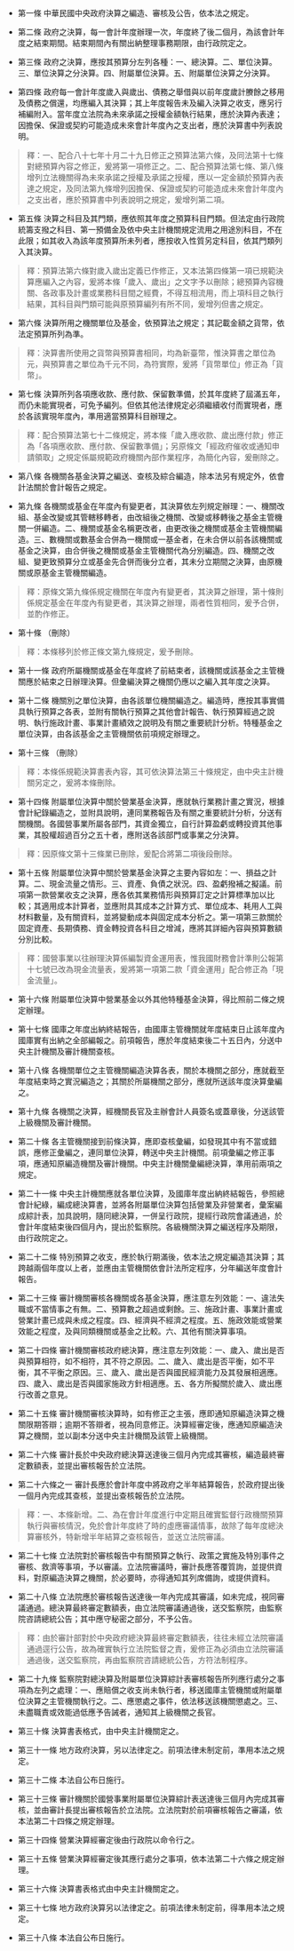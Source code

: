 * 第一條 中華民國中央政府決算之編造、審核及公告，依本法之規定。

* 第二條 政府之決算，每一會計年度辦理一次，年度終了後二個月，為該會計年度之結束期間。結束期間內有關出納整理事務期限，由行政院定之。

* 第三條 政府之決算，應按其預算分左列各種：一、總決算。二、單位決算。三、單位決算之分決算。四、附屬單位決算。五、附屬單位決算之分決算。

* 第四條 政府每一會計年度歲入與歲出、債務之舉借與以前年度歲計賸餘之移用及債務之償還，均應編入其決算；其上年度報告未及編入決算之收支，應另行補編附入。當年度立法院為未來承諾之授權金額執行結果，應於決算內表達；因擔保、保證或契約可能造成未來會計年度內之支出者，應於決算書中列表說明。

> 釋：一、配合八十七年十月二十九日修正之預算法第六條，及同法第十七條對總預算內容之修正，爰將第一項修正之。二、配合預算法第七條、第八條增列立法機關得為未來承諾之授權及承諾之授權，應以一定金額於預算內表達之規定，及同法第九條增列因擔保、保證或契約可能造成未來會計年度內之支出者，應於預算書中列表說明之規定，爰增列第二項。

* 第五條 決算之科目及其門類，應依照其年度之預算科目門類。但法定由行政院統籌支撥之科目、第一預備金及依中央主計機關規定流用之用途別科目，不在此限；如其收入為該年度預算所未列者，應按收入性質另定科目，依其門類列入其決算。

> 釋：預算法第六條對歲入歲出定義已作修正，又本法第四條第一項已規範決算應編入之內容，爰將本條「歲入、歲出」之文字予以刪除；總預算內容機關、各政事及計畫或業務科目間之經費，不得互相流用，而上項科目之執行結果，其科目與門類可能與原預算編列有所不同，爰增列但書之規定。

* 第六條 決算所用之機關單位及基金，依預算法之規定；其記載金額之貨幣，依法定預算所列為準。

> 釋：決算書所使用之貨幣與預算書相同，均為新臺幣，惟決算書之單位為元，與預算書之單位為千元不同，為符實際，爰將「貨幣單位」修正為「貨幣」。

* 第七條 決算所列各項應收款、應付款、保留數準備，於其年度終了屆滿五年，而仍未能實現者，可免予編列。但依其他法律規定必須繼續收付而實現者，應於各該實現年度內，準用適當預算科目辦理之。

> 釋：配合預算法第七十二條規定，將本條「歲入應收款、歲出應付款」修正為「各項應收款、應付款、保留數準備」；另原條文「經政府催收或通知申請領取」之規定係屬規範政府機關內部作業程序，為簡化內容，爰刪除之。

* 第八條 各機關各基金決算之編送、查核及綜合編造，除本法另有規定外，依會計法關於會計報告之規定。

* 第九條 各機關或基金在年度內有變更者，其決算依左列規定辦理：一、機關改組、基金改變或其管轄移轉者，由改組後之機關、改變或移轉後之基金主管機關一併編造。二、機關或基金名稱更改者，由更改後之機關或基金主管機關編造。三、數機關或數基金合併為一機關或一基金者，在未合併以前各該機關或基金之決算，由合併後之機關或基金主管機關代為分別編造。四、機關之改組、變更致預算分立或基金先合併而後分立者，其未分立期間之決算，由原機關或原基金主管機關編造。

> 釋：原條文第九條係規定機關在年度內有變更者，其決算之辦理，第十條則係規定基金在年度內有變更者，其決算之辦理，兩者性質相同，爰予合併，並酌作修正。

* 第十條 （刪除）

> 釋：本條移列於修正條文第九條規定，爰予刪除。

* 第十一條 政府所屬機關或基金在年度終了前結束者，該機關或該基金之主管機關應於結束之日辦理決算。但彙編決算之機關仍應以之編入其年度之決算。

* 第十二條 機關別之單位決算，由各該單位機關編造之。編造時，應按其事實備具執行預算之各表，並附有關執行預算之其他會計報告、執行預算經過之說明、執行施政計畫、事業計畫績效之說明及有關之重要統計分析。特種基金之單位決算，由各該基金之主管機關依前項規定辦理之。

* 第十三條 （刪除）

> 釋：本條係規範決算書表內容，其可依決算法第三十條規定，由中央主計機關另定之，爰將本條刪除。

* 第十四條 附屬單位決算中關於營業基金決算，應就執行業務計畫之實況，根據會計紀錄編造之，並附具說明，連同業務報告及有關之重要統計分析，分送有關機關。各國營事業所屬各部門，其資金獨立，自行計算盈虧或轉投資其他事業，其股權超過百分之五十者，應附送各該部門或事業之分決算。

> 釋：因原條文第十三條業已刪除，爰配合將第二項後段刪除。

* 第十五條 附屬單位決算中關於營業基金決算之主要內容如左：一、損益之計算。二、現金流量之情形。三、資產、負債之狀況。四、盈虧撥補之擬議。前項第一款營業收支之決算，應各依其業務情形與預算訂定之計算標準加以比較；其適用成本計算者，並應附具其成本之計算方式、單位成本、耗用人工與材料數量，及有關資料，並將變動成本與固定成本分析之。第一項第三款關於固定資產、長期債務、資金轉投資各科目之增減，應將其詳細內容與預算數額分別比較。

> 釋：國營事業以往辦理決算係編製資金運用表，惟我國財務會計準則公報第十七號已改為現金流量表，爰將第一項第二款「資金運用」配合修正為「現金流量」。

* 第十六條 附屬單位決算中營業基金以外其他特種基金決算，得比照前二條之規定辦理。

* 第十七條 國庫之年度出納終結報告，由國庫主管機關就年度結束日止該年度內國庫實有出納之全部編報之。前項報告，應於年度結束後二十五日內，分送中央主計機關及審計機關查核。

* 第十八條 各機關單位之主管機關編造決算各表，關於本機關之部分，應就截至年度結束時之實況編造之；其關於所屬機關之部分，應就所送該年度決算彙編之。

* 第十九條 各機關之決算，經機關長官及主辦會計人員簽名或蓋章後，分送該管上級機關及審計機關。

* 第二十條 各主管機關接到前條決算，應即查核彙編，如發現其中有不當或錯誤，應修正彙編之，連同單位決算，轉送中央主計機關。前項彙編之修正事項，應通知原編造機關及審計機關。中央主計機關彙編總決算，準用前兩項之規定。

* 第二十一條 中央主計機關應就各單位決算，及國庫年度出納終結報告，參照總會計紀綠，編成總決算書，並將各附屬單位決算包括營業及非營業者，彙案編成綜計表，加具說明，隨同總決算，一併呈行政院，提經行政院會議通過，於會計年度結束後四個月內，提出於監察院。各級機關決算之編送程序及期限，由行政院定之。

* 第二十二條 特別預算之收支，應於執行期滿後，依本法之規定編造其決算；其跨越兩個年度以上者，並應由主管機關依會計法所定程序，分年編送年度會計報告。

* 第二十三條 審計機關審核各機關或各基金決算，應注意左列效能：一、違法失職或不當情事之有無。二、預算數之超過或剩餘。三、施政計畫、事業計畫或營業計畫已成與未成之程度。四、經濟與不經濟之程度。五、施政效能或營業效能之程度，及與同類機關或基金之比較。六、其他有關決算事項。

* 第二十四條 審計機關審核政府總決算，應注意左列效能：一、歲入、歲出是否與預算相符，如不相符，其不符之原因。二、歲入、歲出是否平衡，如不平衡，其不平衡之原因。三、歲入、歲出是否與國民經濟能力及其發展相適應。四、歲入、歲出是否與國家施政方針相適應。五、各方所擬關於歲入、歲出應行改善之意見。

* 第二十五條 審計機關審核決算時，如有修正之主張，應即通知原編造決算之機關限期答辯；逾期不答辯者，視為同意修正。決算經審定後，應通知原編造決算之機關，並以副本分送中央主計機關及該管上級機關。

* 第二十六條 審計長於中央政府總決算送達後三個月內完成其審核，編造最終審定數額表，並提出審核報告於立法院。

* 第二十六條之一 審計長應於會計年度中將政府之半年結算報告，於政府提出後一個月內完成其查核，並提出查核報告於立法院。

> 釋：一、本條新增。二、為在會計年度進行中定期且確實監督行政機關預算執行與審核情況，免於會計年度終了時的虛應審議情事，故除了每年度總決算審核外，特新增半年結算之查核報告，並送立法院審議。

* 第二十七條 立法院對於審核報告中有關預算之執行、政策之實施及特別事件之審核、救濟等事項，予以審議。立法院審議時，審計長應答覆質詢，並提供資料，對原編造決算之機關，於必要時，亦得通知其列席備詢，或提供資料。

* 第二十八條 立法院應於審核報告送達後一年內完成其審議，如未完成，視同審議通過。總決算最終審定數額表，由立法院審議通過後，送交監察院，由監察院咨請總統公告；其中應守秘密之部分，不予公告。

> 釋：由於審計部對於中央政府總決算最終審定數額表，往往未經立法院審議通過逕行公告，故為確實執行立法院監督之責，爰修正為必須由立法院審議通過後，送交監察院，再由監察院咨請總統公告，方符法制程序。

* 第二十九條 監察院對總決算及附屬單位決算綜計表審核報告所列應行處分之事項為左列之處理：一、應賠償之收支尚未執行者，移送國庫主管機關或附屬單位決算之主管機關執行之。二、應懲處之事件，依法移送該機關懲處之。三、未盡職責或效能過低應予告誡者，通知其上級機關之長官。

* 第三十條 決算書表格式，由中央主計機關定之。

* 第三十一條 地方政府決算，另以法律定之。前項法律未制定前，準用本法之規定。

* 第三十二條 本法自公布日施行。

* 第三十三條 審計機關於國營事業附屬單位決算綜計表送達後三個月內完成其審核，並由審計長提出審核報告於立法院。立法院對於前項審核報告之審議，依本法第二十四條之規定辦理。

* 第三十四條 營業決算經審定後由行政院以命令行之。

* 第三十五條 營業決算經審定後其應行處分之事項，依本法第二十六條之規定辦理。

* 第三十六條 決算書表格式由中央主計機關定之。

* 第三十七條 地方政府決算另以法律定之。前項法律未制定前，得準用本法之規定。

* 第三十八條 本法自公布日施行。

